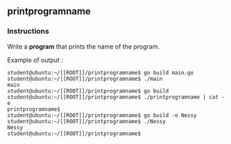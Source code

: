 ## printprogramname

### Instructions

Write a **program** that prints the name of the program.

Example of output :

```console
student@ubuntu:~/[[ROOT]]/printprogramname$ go build main.go
student@ubuntu:~/[[ROOT]]/printprogramname$ ./main
main
student@ubuntu:~/[[ROOT]]/printprogramname$ go build
student@ubuntu:~/[[ROOT]]/printprogramname$ ./printprogramname | cat -e
printprogramname$
student@ubuntu:~/[[ROOT]]/printprogramname$ go build -o Nessy
student@ubuntu:~/[[ROOT]]/printprogramname$ ./Nessy
Nessy
student@ubuntu:~/[[ROOT]]/printprogramname$
```
